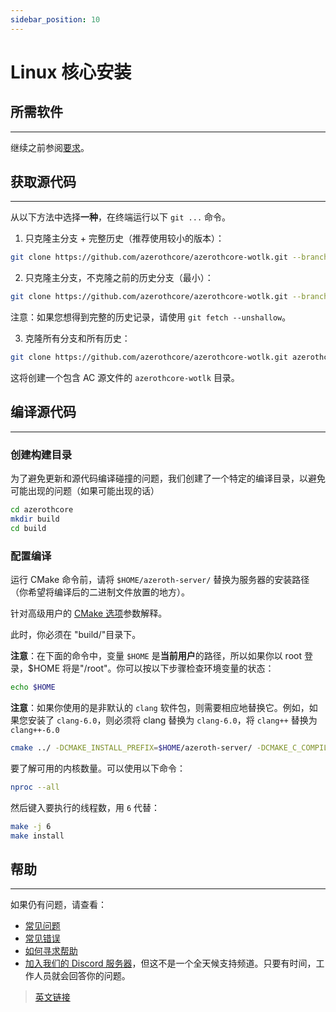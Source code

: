 ```yaml
---
sidebar_position: 10
---
```


# Linux 核心安装

## 所需软件
---

继续之前参阅[要求](/requirements)。

## 获取源代码
---

从以下方法中选择**一种**，在终端运行以下 `git ...` 命令。

1. 只克隆主分支 + 完整历史（推荐使用较小的版本）：

```bash
git clone https://github.com/azerothcore/azerothcore-wotlk.git --branch master --single-branch azerothcore
```

2. 只克隆主分支，不克隆之前的历史分支（最小）：

```bash
git clone https://github.com/azerothcore/azerothcore-wotlk.git --branch master --single-branch azerothcore --depth 1
```

注意：如果您想得到完整的历史记录，请使用 `git fetch --unshallow`。

3. 克隆所有分支和所有历史：

```bash
git clone https://github.com/azerothcore/azerothcore-wotlk.git azerothcore
```

这将创建一个包含 AC 源文件的 `azerothcore-wotlk` 目录。

## 编译源代码
---

### 创建构建目录

为了避免更新和源代码编译碰撞的问题，我们创建了一个特定的编译目录，以避免可能出现的问题（如果可能出现的话）

```bash
cd azerothcore
mkdir build
cd build
```

### 配置编译

运行 CMake 命令前，请将 `$HOME/azeroth-server/` 替换为服务器的安装路径（你希望将编译后的二进制文件放置的地方）。

针对高级用户的 [CMake 选项](https://www.azerothcore.org/wiki/cmake-options)参数解释。

此时，你必须在 "build/"目录下。

**注意**：在下面的命令中，变量 `$HOME` 是**当前用户**的路径，所以如果你以 root 登录，$HOME 将是"/root"。你可以按以下步骤检查环境变量的状态：

```bash
echo $HOME
```

**注意**：如果你使用的是非默认的 `clang` 软件包，则需要相应地替换它。例如，如果您安装了 `clang-6.0`，则必须将 clang 替换为 `clang-6.0`，将 `clang++` 替换为 `clang++-6.0`

```bash
cmake ../ -DCMAKE_INSTALL_PREFIX=$HOME/azeroth-server/ -DCMAKE_C_COMPILER=/usr/bin/clang -DCMAKE_CXX_COMPILER=/usr/bin/clang++ -DWITH_WARNINGS=1 -DTOOLS_BUILD=all -DSCRIPTS=static -DMODULES=static
```

要了解可用的内核数量。可以使用以下命令：

```bash
nproc --all
```

然后键入要执行的线程数，用 `6` 代替：

```bash
make -j 6
make install
```

## 帮助
---

如果仍有问题，请查看：

- [常见问题](/faq)
- [常见错误](/common-errors)
- [如何寻求帮助](/how-to-ask-for-help)
- [加入我们的 Discord 服务器](https://discord.gg/gkt4y2x)，但这不是一个全天候支持频道。只要有时间，工作人员就会回答你的问题。

> [英文链接](https://www.azerothcore.org/wiki/linux-core-installation)
